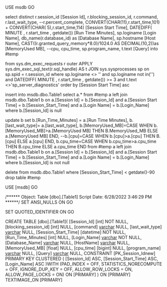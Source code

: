 USE msdb
GO

select distinct
    r.session_id [Session Id],
    r.blocking_session_id,
    r.command,
    r.last_wait_type,
    --r.percent_complete,
    CONVERT(CHAR(11),r.start_time,101) + CONVERT(CHAR( 5),r.start_time,114) [Session Start Time],
    DATEDIFF( MINUTE , r.start_time , getdate())  [Run Time Minutes], 
    sp.loginame [Login Name],
    db_name(r.database_id) as [Database Name],
    sp.hostname [Host Name],
    CAST((r.granted_query_memory*8.0)/1024.0 AS DECIMAL(10,2))as [MemoryUsed MB],
    --cpu,
    cpu_time,
    sp.program_name,
    t.text [Query]
    into #temp

from sys.dm_exec_requests r 
outer APPLY sys.dm_exec_sql_text(r.sql_handle) AS t 
JOIN sys.sysprocesses sp on sp.spid = r.session_id
where  sp.loginame <> '' and sp.loginame not in('') 
and DATEDIFF( MINUTE , r.start_time , getdate()) >= 3
and t.text <>'sp_server_diagnostics'
order by [Session Start Time] asc


insert into  msdb.dbo.Table1 
select a.* 
from   #temp a left join msdb.dbo.Table1 b 
on a.[Session Id] = b.[Session_Id] and a.[Session Start Time] = b.[Session_Start_Time] and a.[Login Name] = b.[Login_Name]
where b.[Session_Id] is null

update b
set 
b.[Run_Time_Minutes] = a.[Run Time Minutes],
b.[last_wait_type]= a.[last_wait_type],
b.[MemoryUsed_MB]=CASE WHEN b.[MemoryUsed_MB]>a.[MemoryUsed MB] THEN B.MemoryUsed_MB ELSE a.[MemoryUsed MB] END,
--b.[cpu]=CASE WHEN b.[cpu]>a.[cpu] THEN B.[cpu] ELSE a.[cpu] END,
b.cpu_time=CASE WHEN b.cpu_time>a.cpu_time THEN B.cpu_time ELSE a.cpu_time END
from   #temp a left join msdb.dbo.Table1 b 
on a.[Session Id] = b.[Session_Id] and a.[Session Start Time] = b.[Session_Start_Time] and a.[Login Name] = b.[Login_Name]
where b.[Session_Id] is not null

delete  from msdb.dbo.Table1  where [Session_Start_Time] < getdate()-90 
drop table #temp

USE [msdb]
GO

/****** Object:  Table [dbo].[Table1]    Script Date: 6/28/2022 3:46:29 PM ******/
SET ANSI_NULLS ON
GO

SET QUOTED_IDENTIFIER ON
GO

CREATE TABLE [dbo].[Table1](
    [Session_Id] [int] NOT NULL,
    [blocking_session_id] [int] NULL,
    [command] [varchar](100) NULL,
    [last_wait_type] [varchar](100) NULL,
    [Session_Start_Time] [datetime] NOT NULL,
    [Run_Time_Minutes] [int] NULL,
    [Login_Name] [varchar](40) NOT NULL,
    [Database_Name] [varchar](40) NULL,
    [HostName] [varchar](200) NULL,
    [MemoryUsed_MB] [float] NULL,
    [cpu_time] [bigint] NULL,
    [program_name] [varchar](200) NULL,
    [Query] [varchar](max) NULL,
 CONSTRAINT [PK_Session_Idnew] PRIMARY KEY CLUSTERED 
(
    [Session_Id] ASC,
    [Session_Start_Time] ASC,
    [Login_Name] ASC
)WITH (PAD_INDEX = OFF, STATISTICS_NORECOMPUTE = OFF, IGNORE_DUP_KEY = OFF, ALLOW_ROW_LOCKS = ON, ALLOW_PAGE_LOCKS = ON) ON [PRIMARY]
) ON [PRIMARY] TEXTIMAGE_ON [PRIMARY]
